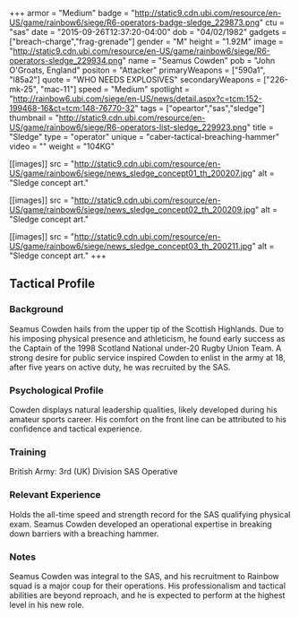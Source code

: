 +++
armor = "Medium"
badge = "http://static9.cdn.ubi.com/resource/en-US/game/rainbow6/siege/R6-operators-badge-sledge_229873.png"
ctu = "sas"
date = "2015-09-26T12:37:20-04:00"
dob = "04/02/1982"
gadgets = ["breach-charge","frag-grenade"]
gender = "M"
height = "1.92M"
image = "http://static9.cdn.ubi.com/resource/en-US/game/rainbow6/siege/R6-operators-sledge_229934.png"
name = "Seamus Cowden"
pob = "John O'Groats, England"
positon = "Attacker"
primaryWeapons = ["590a1", "l85a2"]
quote = "WHO NEEDS EXPLOSIVES"
secondaryWeapons = ["226-mk-25", "mac-11"]
speed = "Medium"
spotlight = "http://rainbow6.ubi.com/siege/en-US/news/detail.aspx?c=tcm:152-199468-16&ct=tcm:148-76770-32"
tags = ["opeartor","sas","sledge"]
thumbnail = "http://static9.cdn.ubi.com/resource/en-US/game/rainbow6/siege/R6-operators-list-sledge_229923.png"
title = "Sledge"
type = "operator"
unique = "caber-tactical-breaching-hammer"
video = ""
weight = "104KG"

[[images]]
  src = "http://static9.cdn.ubi.com/resource/en-US/game/rainbow6/siege/news_sledge_concept01_th_200207.jpg"
  alt = "Sledge concept art."

[[images]]
  src = "http://static9.cdn.ubi.com/resource/en-US/game/rainbow6/siege/news_sledge_concept02_th_200209.jpg"
  alt = "Sledge concept art."

[[images]]
  src = "http://static9.cdn.ubi.com/resource/en-US/game/rainbow6/siege/news_sledge_concept03_th_200211.jpg"
  alt = "Sledge concept art."
+++

## Tactical Profile

### Background

Seamus Cowden hails from the upper tip of the Scottish Highlands. Due to his imposing physical presence and athleticism, he found early success as the Captain of the 1998 Scotland National under-20 Rugby Union Team. A strong desire for public service inspired Cowden to enlist in the army at 18, after five years on active duty, he was recruited by the SAS.

### Psychological Profile

Cowden displays natural leadership qualities, likely developed during his amateur sports career. His comfort on the front line can be attributed to his confidence and tactical experience.

### Training

British Army: 3rd (UK) Division
SAS Operative

### Relevant Experience

Holds the all-time speed and strength record for the SAS qualifying physical exam. Seamus Cowden developed an operational expertise in breaking down barriers with a breaching hammer.

### Notes

Seamus Cowden was integral to the SAS, and his recruitment to Rainbow squad is a major coup for their operations. His professionalism and tactical abilities are beyond reproach, and he is expected to perform at the highest level in his new role.
